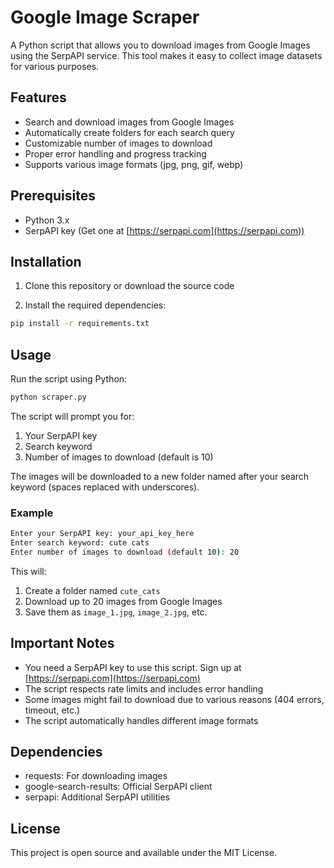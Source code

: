 # Google Image Scraper

A Python script that allows you to download images from Google Images using the SerpAPI service. This tool makes it easy to collect image datasets for various purposes.

## Features

- Search and download images from Google Images
- Automatically create folders for each search query
- Customizable number of images to download
- Proper error handling and progress tracking
- Supports various image formats (jpg, png, gif, webp)

## Prerequisites

- Python 3.x
- SerpAPI key (Get one at [https://serpapi.com](https://serpapi.com))

## Installation

1. Clone this repository or download the source code

2. Install the required dependencies:
```bash
pip install -r requirements.txt
```

## Usage

Run the script using Python:

```bash
python scraper.py
```

The script will prompt you for:
1. Your SerpAPI key
2. Search keyword
3. Number of images to download (default is 10)

The images will be downloaded to a new folder named after your search keyword (spaces replaced with underscores).

### Example

```bash
Enter your SerpAPI key: your_api_key_here
Enter search keyword: cute cats
Enter number of images to download (default 10): 20
```

This will:
1. Create a folder named `cute_cats`
2. Download up to 20 images from Google Images
3. Save them as `image_1.jpg`, `image_2.jpg`, etc.

## Important Notes

- You need a SerpAPI key to use this script. Sign up at [https://serpapi.com](https://serpapi.com)
- The script respects rate limits and includes error handling
- Some images might fail to download due to various reasons (404 errors, timeout, etc.)
- The script automatically handles different image formats

## Dependencies

- requests: For downloading images
- google-search-results: Official SerpAPI client
- serpapi: Additional SerpAPI utilities

## License

This project is open source and available under the MIT License.